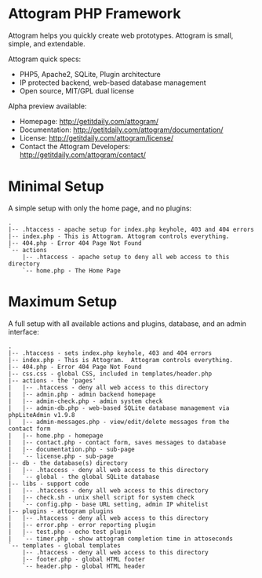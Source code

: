 Attogram PHP Framework
========

Attogram helps you quickly create web prototypes. Attogram is small, simple, and extendable.

Attogram quick specs:
* PHP5, Apache2, SQLite, Plugin architecture
* IP protected backend, web-based database management
* Open source, MIT/GPL dual license

Alpha preview available:
* Homepage: http://getitdaily.com/attogram/
* Documentation: http://getitdaily.com/attogram/documentation/
* License: http://getitdaily.com/attogram/license/
* Contact the Attogram Developers: http://getitdaily.com/attogram/contact/

Minimal Setup
=========

A simple setup with only the home page, and no plugins:

    .
    |-- .htaccess - apache setup for index.php keyhole, 403 and 404 errors
    |-- index.php - This is Attogram. Attogram controls everything.
    |-- 404.php - Error 404 Page Not Found
    `-- actions
        |-- .htaccess - apache setup to deny all web access to this directory
        `-- home.php - The Home Page

Maximum Setup
=========

A full setup with all available actions and plugins, database, and an admin interface:

    .
    |-- .htaccess - sets index.php keyhole, 403 and 404 errors
    |-- index.php - This is Attogram.  Attogram controls everything.
    |-- 404.php - Error 404 Page Not Found 
    |-- css.css - global CSS, included in templates/header.php
    |-- actions - the 'pages' 
    |   |-- .htaccess - deny all web access to this directory
    |   |-- admin.php - admin backend homepage
    |   |-- admin-check.php - admin system check
    |   |-- admin-db.php - web-based SQLite database management via phpLiteAdmin v1.9.8
    |   |-- admin-messages.php - view/edit/delete messages from the contact form
    |   |-- home.php - homepage
    |   |-- contact.php - contact form, saves messages to database 
    |   |-- documentation.php - sub-page
    |   `-- license.php - sub-page
    |-- db - the database(s) directory
    |   |-- .htaccess - deny all web access to this directory
    |   `-- global - the global SQLite database
    |-- libs - support code
    |   |-- .htaccess - deny all web access to this directory
    |   |-- check.sh - unix shell script for system check
    |   `-- config.php - base URL setting, admin IP whitelist
    |-- plugins - attogram plugins
    |   |-- .htaccess - deny all web access to this directory
    |   |-- error.php - error reporting plugin 
    |   |-- test.php - echo test plugin 
    |   `-- timer.php - show attogram completion time in attoseconds
    `-- templates - global templates
        |-- .htaccess - deny all web access to this directory
        |-- footer.php - global HTML footer
        `-- header.php - global HTML header

